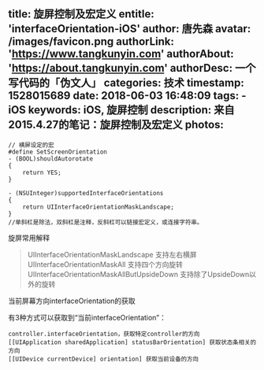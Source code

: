 title: 旋屏控制及宏定义
entitle: 'interfaceOrientation-iOS'
author: 唐先森
avatar: /images/favicon.png
authorLink: 'https://www.tangkunyin.com'
authorAbout: 'https://about.tangkunyin.com'
authorDesc: 一个写代码的「伪文人」
categories: 技术
timestamp: 1528015689
date: 2018-06-03 16:48:09
tags:
    - iOS
keywords: iOS, 旋屏控制
description: 来自2015.4.27的笔记：旋屏控制及宏定义
photos:
---

```
// 横屏设定的宏
#define SetScreenOrientation 
- (BOOL)shouldAutorotate
{
    return YES;
}

- (NSUInteger)supportedInterfaceOrientations
{
    return UIInterfaceOrientationMaskLandscape;
}
//单斜杠是除法，双斜杠是注释，反斜杠可以链接宏定义，或连接字符串。
```

旋屏常用解释

> UIInterfaceOrientationMaskLandscape  支持左右横屏
> UIInterfaceOrientationMaskAll  支持四个方向旋转
> UIInterfaceOrientationMaskAllButUpsideDown 支持除了UpsideDown以外的旋转

当前屏幕方向interfaceOrientation的获取

有3种方式可以获取到“当前interfaceOrientation”：

```
controller.interfaceOrientation，获取特定controller的方向
[[UIApplication sharedApplication] statusBarOrientation] 获取状态条相关的方向
[[UIDevice currentDevice] orientation] 获取当前设备的方向
```



